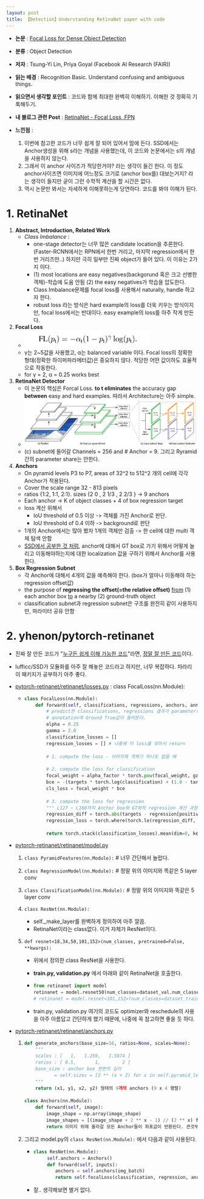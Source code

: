```yaml
---
layout: post
title: 【Detection】Understanding RetinaNet paper with code 
---
```


- **논문** : [Focal Loss for Dense Object Detection](https://arxiv.org/pdf/1708.02002.pdf)

- **분류** : Object Detection

- **저자** : Tsung-Yi Lin, Priya Goyal (Facebook AI Research (FAIR))

- **읽는 배경** : Recognition Basic. Understand confusing and ambiguous things.

- **읽으면서 생각할 포인트** : 코드와 함께 최대한 완벽히 이해하기. 이해한 것 정확히 기록해두기.

- **내 블로그 관련 Post** : [RetinaNet - Focal Loss, FPN](https://junha1125.github.io/blog/artificial-intelligence/2020-08-23-RetinaNet/)

- **느낀점**  : 

  1. 이번에 참고한 코드가 너무 쉽게 잘 되어 있어서 맘에 든다. SSD에서는 Anchor생성을 위해 s라는 개념을 사용했는데, 이 코드와 논문에서는 s의 개념을 사용하지 않는다.
  2. 그래서 이 anchor 사이즈가 적당한거야? 라는 생각이 들긴 한다. 이 정도 anchor사이즈면 이미지에 어느정도 크기로 (anchor box를) 대보는거지? 라는 생각이 들지만 굳이 그런 수학적 계산을 할 시간은 없다.
  3. 역시 논문만 봐서는 자세하게 이해못하는게 당연하다. 코드를 봐야 이해가 된다. 

  



# 1. RetinaNet

1. **Abstract, Introduction, Related Work** 
   - *Class Imbalance* :  
     - one-stage detector는 너무 많은 candidate location을 추론한다.(Faster-RCNN에서는 RPN에서 한번 거리고, 마지막 regression에서 한번 거리즈만..) 하지만 극히 일부만 진짜 object가 들어 있다. 이 이유는 2가지 이다. 
     - (1) most locations are easy negatives(backgorund 혹은 크고 선병한 객체)-학습에 도움 안됨 (2) the easy negatives가 학습을 압도한다.  
     - Class Imbalance문제를 focal loss를 사용해서 naturally, handle 하고 자 한다.
     -  robust loss 라는 방식은 hard example의 loss를 더욱 키우는 방식이지만, focal loss에서는 반대이다. easy example의 loss를 아주 작게 만든다.
2. **Focal Loss**
   - <img src="https://github.com/junha1125/Imgaes_For_GitBlog/blob/master/Typora/image-20210202134254020.png?raw=tru" alt="image-20210202134254020" style="zoom:67%;" />
   - γ는 2~5값을 사용했고, α는 balanced variable 이다. Focal loss의 정확한 형태(정확한 하이퍼파라메터값)은 중요하지 않다. 적당한 어떤 값이하도 효율적으로 작동한다. 
   - for γ = 2, α = 0.25 works best
3. **RetinaNet Detector**
   - 이 논문의 핵심은 Forcal Loss. **to t eliminates** the accuracy gap **between** easy and hard examples. 따라서 Architecture는 아주 simple.
   - ![image-20210202145424687](https://github.com/junha1125/Imgaes_For_GitBlog/blob/master/Typora/image-20210202145424687.png?raw=tru)
   - (c) subnet에 들어갈 Channels = 256 and \# Anchor = 9. 그리고 Ryramid간의 parameter share는 안한다.
4. **Anchors**
   - On pyramid levels P3 to P7, areas of 32^2 to 512^2 개의 cell에 각각 Anchor가 적용된다. 
   - Cover the scale range 32 - 813 pixels
   - ratios {1:2, 1:1, 2:1}. sizes {2 0 , 2 1/3 , 2 2/3 } -> 9 anchors
   - Each anchor -> K of object classes + 4 of box regression target
   - loss 계산 위해서
     - IoU threshold of 0.5 이상 -> 객체를 가진 Anchor로 판단.
     - IoU threshold of 0.4 이하 -> background로 판단
   - 1개의 Anchor에서는 많아 봤자 1개의 객체만 검출 -> 한 cell에 대한 multi 객체 탐색 안함
   - [SSD에서 공부한 것 처럼](https://junha1125.github.io/blog/artificial-intelligence/2021-01-29-SSDwithCode/), anchor에 대해서 GT box로 가기 위해서 어떻게 늘리고 이동해야하는지에 대한 localization 값을 구하기 위해서 Anchor를 사용한다. 
5. **Box Regression Subnet**
   - 각 Anchor에 대해서 4개의 값을 예측해야 한다. (box가 얼마나 이동해야 하는 regression offset값)
   - the purpose of **regressing the offset(=the relative offset)** <u>from</u> (1) each anchor box <u>to</u> a nearby (2) ground-truth object
   - classification subnet과 regression subnet은 구조를 완전히 같이 사용하지만, 파라미터 공유 안함





# 2. yhenon/pytorch-retinanet

- 진짜 잘 만든 코드가 "<u>누구든 쉽게 이해 가능한 코드</u>"라면, <u>정말 잘 만든 코드</u>이다. 

- lufficc/SSD가 모듈화를 아주 잘 해놓은 코드라고 하지만, 너무 복잡하다. 차라리 이 패키지가 공부하기 아주 좋다.

- [pytorch-retinanet/retinanet/losses.py](https://github.com/yhenon/pytorch-retinanet/blob/master/retinanet/losses.py) : class FocalLoss(nn.Module):

  - ```python
    class FocalLoss(nn.Module):
        def forward(self, classifications, regressions, anchors, annotations):
            # predict한 classifications, regressions 결과가 parameter로 들어온다. 
            # annotation에 Ground True값이 들어온다. 
            alpha = 0.25
            gamma = 2.0
            classification_losses = [] 
            regression_losses = [] # 나중에 이 loss를 모아서 return
            
            # 1. compute the loss - 이미지에 객체가 하나도 없을 때
            
            # 2. compute the loss for classification
            focal_weight = alpha_factor * torch.pow(focal_weight, gamma)
            bce = -(targets * torch.log(classification) + (1.0 - targets) * torch.log(1.0 - classification)) # object, background 모두. targets =[1,0]
            cls_loss = focal_weight * bce
            
            # 3. compute the loss for regression
            """ L127 ~ L160까지 Anchor box와 GT와의 regression 계산 과정(SSDw/codePost 참조)= target"""
            regression_diff = torch.abs(targets - regression[positive_indices, :])
            regression_loss = torch.where(torch.le(regression_diff, 1.0 / 9.0),  0.5 * 9.0 * torch.pow(regression_diff, 2), regression_diff - 0.5 / 9.0 )
            
            return torch.stack(classification_losses).mean(dim=0, keepdim=True), torch.stack(regression_losses).mean(dim=0, keepdim=True)
    ```

- [pytorch-retinanet/retinanet/model.py](https://github.com/yhenon/pytorch-retinanet/blob/master/retinanet/model.py) 

  1. `class PyramidFeatures(nn.Module):` # 너무 간단해서 놀랍다. 

  2. `class RegressionModel(nn.Module):` # 정말 위의 이미지와 똑같은 5 layer conv

  3. `class ClassificationModel(nn.Module):` # 정말 위의 이미지와 똑같은 5 layer conv

  4. `class ResNet(nn.Module):`

     - self._make_layer를 완벽하게 정의하여 아주 깔끔.
     - RetinaNet이라는 class없다. 이거 자체가 ResNet이다. 

  5. `def resnet<18,34,50,101,152>(num_classes, pretrained=False, **kwargs):`

     - 위에서 정의한 class ResNet을 사용한다. 

     - **train.py, validation.py** 에서 아래와 같이 RetinaNet을 호출한다. 

     - ```python
       from retinanet import model
       retinanet = model.resnet50(num_classes=dataset_val.num_classes(), pretrained=True)
       # retinanet = model.resnet<101,152>(num_classes=dataset_train.num_classes(), pretrained=True)
       
       ```

     - train.py, validation.py 여기의 코드도 optimizer와 reschedule의 사용을 아주 아름답고 간단하게 했기 때문에, 나중에 꼭 참고하면 좋을 듯 하다.

- [pytorch-retinanet/retinanet/anchors.py](https://github.com/yhenon/pytorch-retinanet/blob/master/retinanet/anchors.py)

  1. ```python
     def generate_anchors(base_size=16, ratios=None, scales=None):
         """
         scales : [   1,   1.259,   1.5874 ]
         ratios : [ 0.5,       1,        2 ]
         base_size : anchor box 한변의 길이
         		= self.sizes = [2 ** (x + 2) for x in self.pyramid_levels(=[3, 4, 5, 6, 7])]
         """
         return (x1, y1, x2, y2) 형태의 9개의 anchors (9 x 4 행렬)
     
     class Anchors(nn.Module):
         def forward(self, image):
             image_shape = np.array(image_shape)
             image_shapes = [(image_shape + 2 ** x - 1) // (2 ** x) for x in self.pyramid_levels] # backbone을 통과하고 나오는 feature map size
             return 이미지 위에 올라갈 모든 Anchor들이 좌표값이 반환된다. 큰것부터 작은것까지.
     ```

  2. 그리고 model.py의 `class ResNet(nn.Module):` 에서 다음과 같이 사용된다.

     - ```python
       class ResNet(nn.Module):
            self.anchors = Anchors()
            def forward(self, inputs):
               anchors = self.anchors(img_batch)
               return self.focalLoss(classification, regression, anchors, annotations)
       ```

     - 잘.. 생각해보면 별거 없다.

